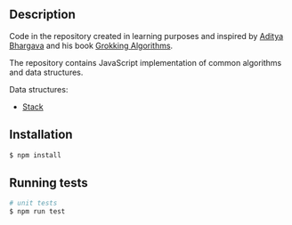 ## Description

Code in the repository created in learning purposes and inspired by [Aditya Bhargava](https://github.com/egonSchiele) and his book [Grokking Algorithms](https://www.amazon.com/Grokking-Algorithms-illustrated-programmers-curious/dp/1617292230/ref=sr_1_1?crid=2H7NNED4LWBHO&keywords=Grokking+Algorithms%3A+An+Illustrated+Guide+for+Programmers+and+Other+Curious+People+1st+Edition&qid=1658412622&s=books&sprefix=grokking+algorithms+an+illustrated+guide+for+programmers+and+other+curious+people+1st+edition%2Cstripbooks-intl-ship%2C194&sr=1-1).

The repository contains JavaScript implementation of common algorithms and data structures.

Data structures: 

* [Stack](https://github.com/AlexeyGurtovenko/common-algorithms-and-data-structutes/tree/main/src/data-structures/01_stack)


## Installation

```bash
$ npm install
```

## Running tests

```bash
# unit tests
$ npm run test
```